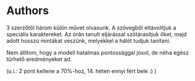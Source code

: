 # Authors

3 szerzőtől három külön művet olvasunk. A szövegből eltávolítjuk a speciális karaktereket.
Az órán tanult eljárással szótárasítjuk őket, majd adott hosszú mintákat veszünk, melyekkel a hálót tudjuk tanítani.

Nem állítom, hogy a modell hatalmas pontossággal jósol, de néha egész tűrhető eredményeket ad.

(u.i.: 2 pont kellene a 70%-hoz, 14. héten ennyi fért bele :) )
